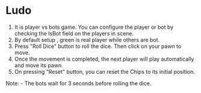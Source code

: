 # Ludo

1. It is player vs bots game. You can configure the player or bot by checking the IsBot field on the players in scene.
2. By default setup , green is real player while others are bot.
3. Press "Roll Dice" button to roll the dice. Then click on your pawn to move.
4. Once the movement is completed, the next player will play automatically and move its pawn.
5. On pressing "Reset" button, you can reset the Chips to its initial position.
   
Note: - The bots wait for 3 seconds before rolling the dice.
